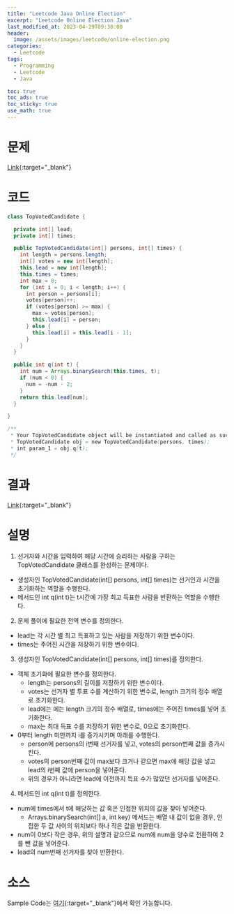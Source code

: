 ```yaml
---
title: "Leetcode Java Online Election"
excerpt: "Leetcode Online Election Java"
last_modified_at: 2023-04-29T09:30:00
header:
  image: /assets/images/leetcode/online-election.png
categories:
  - Leetcode
tags:
  - Programming
  - Leetcode
  - Java

toc: true
toc_ads: true
toc_sticky: true
use_math: true
---
```

# 문제
[Link](https://leetcode.com/problems/online-election){:target="_blank"}

# 코드
```java
class TopVotedCandidate {

  private int[] lead;
  private int[] times;

  public TopVotedCandidate(int[] persons, int[] times) {
    int length = persons.length;
    int[] votes = new int[length];
    this.lead = new int[length];
    this.times = times;
    int max = 0;
    for (int i = 0; i < length; i++) {
      int person = persons[i];
      votes[person]++;
      if (votes[person] >= max) {
        max = votes[person];
        this.lead[i] = person;
      } else {
        this.lead[i] = this.lead[i - 1];
      }
    }
  }

  public int q(int t) {
    int num = Arrays.binarySearch(this.times, t);
    if (num < 0) {
      num = -num - 2;
    }
    return this.lead[num];
  }

}

/**
 * Your TopVotedCandidate object will be instantiated and called as such:
 * TopVotedCandidate obj = new TopVotedCandidate(persons, times);
 * int param_1 = obj.q(t);
 */
```

# 결과
[Link](https://leetcode.com/problems/online-election/submissions/941341312/){:target="_blank"}

# 설명
1. 선거자와 시간을 입력하여 해당 시간에 승리하는 사람을 구하는 TopVotedCandidate 클래스를 완성하는 문제이다.
- 생성자인 TopVotedCandidate(int[] persons, int[] times)는 선거인과 시간을 초기화하는 역할을 수행한다.
- 메서드인 int q(int t)는 t시간에 가장 최고 득표한 사람을 반환하는 역할을 수행한다.

2. 문제 풀이에 필요한 전역 변수를 정의한다.
- lead는 각 시간 별 최고 득표하고 있는 사람을 저장하기 위한 변수이다.
- times는 주어진 시간을 저장하기 위한 변수이다.

3. 생성자인 TopVotedCandidate(int[] persons, int[] times)를 정의한다.
- 객체 초기화에 필요한 변수를 정의한다.
  - length는 persons의 길이를 저장하기 위한 변수이다.
  - votes는 선거자 별 투표 수를 계산하기 위한 변수로, length 크기의 정수 배열로 초기화한다.
  - lead에는 에는 length 크기의 정수 배열로, times에는 주어진 times를 넣어 초기화한다.
  - max는 최대 득표 수를 저장하기 위한 변수로, 0으로 초기화한다.
- 0부터 length 미만까지 i를 증가시키며 아래를 수행한다.
  - person에 persons의 i번째 선거자를 넣고, votes의 person번째 값을 증가시킨다.
  - votes의 person번째 값이 max보다 크거나 같으면 max에 해당 값을 넣고 lead의 i번째 값에 person을 넣어준다.
  - 위의 경우가 아니라면 lead에 이전까지 득표 수가 많았던 선거자를 넣어준다.

4. 메서드인 int q(int t)를 정의한다.
- num에 times에서 t에 해당하는 값 혹은 인접한 위치의 값을 찾아 넣어준다.
  - Arrays.binarySearch(int[] a, int key) 메서드는 배열 내 값이 없을 경우, 인접한 두 값 사이의 위치보다 하나 작은 값을 반환한다.
- num이 0보다 작은 경우, 위의 설명과 같으므로 num에 num을 양수로 전환하여 2를 뺀 값을 넣어준다.
- lead의 num번째 선거자를 찾아 반환한다.

# 소스
Sample Code는 [여기](https://github.com/GracefulSoul/leetcode/blob/master/src/main/java/gracefulsoul/problems/OnlineElection.java){:target="_blank"}에서 확인 가능합니다.